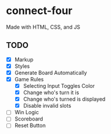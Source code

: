 # connect-four

Made with HTML, CSS, and JS


## TODO
- [x] Markup 
- [x] Styles
- [x] Generate Board Automatically
- [x] Game Rules
    - [x] Selecting Input Toggles Color
    - [x] Change who's turn it is
    - [x] Change who's turned is displayed
    - [x] Disable invalid slots
- [ ] Win Logic 
- [ ] Scoreboard
- [ ] Reset Button